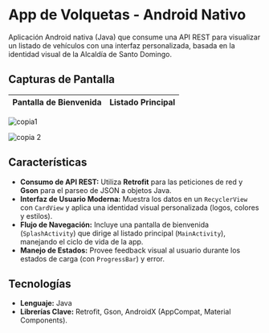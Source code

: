 # App de Volquetas - Android Nativo

Aplicación Android nativa (Java) que consume una API REST para visualizar un listado de vehículos con una interfaz personalizada, basada en la identidad visual de la Alcaldía de Santo Domingo.

## Capturas de Pantalla

| Pantalla de Bienvenida | Listado Principal |
| :---: | :---: |

![copia1](https://github.com/user-attachments/assets/ee7b4d15-884b-4343-a05e-3690c165c314)


![copia 2](https://github.com/user-attachments/assets/e58bde89-e399-4625-bb39-b1e90c90bed0)

## Características

- **Consumo de API REST:** Utiliza **Retrofit** para las peticiones de red y **Gson** para el parseo de JSON a objetos Java.
- **Interfaz de Usuario Moderna:** Muestra los datos en un `RecyclerView` con `CardView` y aplica una identidad visual personalizada (logos, colores y estilos).
- **Flujo de Navegación:** Incluye una pantalla de bienvenida (`SplashActivity`) que dirige al listado principal (`MainActivity`), manejando el ciclo de vida de la app.
- **Manejo de Estados:** Provee feedback visual al usuario durante los estados de carga (con `ProgressBar`) y error.

## Tecnologías

- **Lenguaje:** Java
- **Librerías Clave:** Retrofit, Gson, AndroidX (AppCompat, Material Components).
